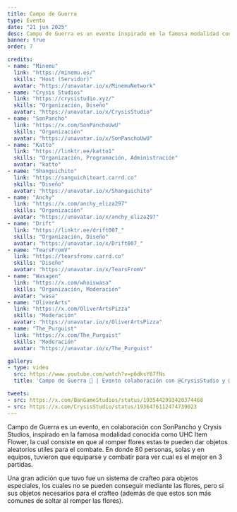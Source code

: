 ```yaml
---
title: Campo de Guerra
type: Evento
date: "21 jun 2025"
desc: Campo de Guerra es un evento inspirado en la famosa modalidad conocida como UHC Item Flower.
banner: true
order: 7

credits:
- name: "Minemu"
  link: "https://minemu.es/"
  skills: "Host (Servidor)"
  avatar: "https://unavatar.io/x/MinemuNetwork"
- name: "Crysis Studios"
  link: "https://crysistudio.xyz/"
  skills: "Organización, Diseño"
  avatar: "https://unavatar.io/x/CrysisStudio"
- name: "SonPancho"
  link: "https://x.com/SonPanchoUwU"
  skills: "Organización"
  avatar: "https://unavatar.io/x/SonPanchoUwU"
- name: "Katto"
  link: "https://linktr.ee/katto1"
  skills: "Organización, Programación, Administración"
  avatar: "katto"
- name: "Shanguichito"
  link: "https://sanguichitoart.carrd.co"
  skills: "Diseño"
  avatar: "https://unavatar.io/x/Shanguichito"
- name: "Anchy"
  link: "https://x.com/anchy_eliza297"
  skills: "Organización"
  avatar: "https://unavatar.io/x/anchy_eliza297"
- name: "Drift"
  link: "https://linktr.ee/drift007_"
  skills: "Organización, Diseño"
  avatar: "https://unavatar.io/x/Drift007_"
- name: "TearsFromV"
  link: "https://tearsfromv.carrd.co"
  skills: "Diseño"
  avatar: "https://unavatar.io/x/TearsFromV"
- name: "Wasagen"
  link: "https://x.com/whoiswasa"
  skills: "Organización, Moderación"
  avatar: "wasa"
- name: "OliverArts"
  link: "https://x.com/OliverArtsPizza"
  skills: "Moderación"
  avatar: "https://unavatar.io/x/OliverArtsPizza"
- name: "The_Purguist"
  link: "https://x.com/The_Purguist"
  skills: "Moderación"
  avatar: "https://unavatar.io/x/The_Purguist"

gallery:
- type: video
  src: https://www.youtube.com/watch?v=p6dksY67fNs
  title: 'Campo de Guerra 🥀 | Evento colaboración con @CrysisStudio y @SonPanchoUwU'

tweets:
- src: https://x.com/BanGameStudios/status/1935442993420374468
- src: https://x.com/CrysisStudio/status/1936476112474739023
---
```

Campo de Guerra es un evento, en colaboración con SonPancho y Crysis Studios, inspirado en la famosa modalidad conocida como UHC Item Flower, la cual consiste en que al romper flores estas te pueden dar objetos aleatorios utiles para el combate. En donde 80 personas, solas y en equipos, tuvieron que equiparse y combatir para ver cual es el mejor en 3 partidas.

Una gran adición que tuvo fue un sistema de crafteo para objetos especiales, los cuales no se pueden conseguir mediante las flores, pero si sus objetos necesarios para el crafteo (además de que estos son más comunes de soltar al romper las flores).